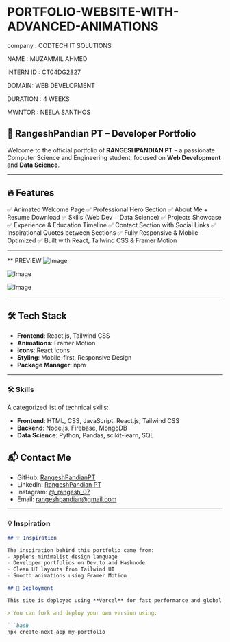 # PORTFOLIO-WEBSITE-WITH-ADVANCED-ANIMATIONS

company : CODTECH IT SOLUTIONS

NAME : MUZAMMIL AHMED 

INTERN ID : CT04DG2827

DOMAIN: WEB DEVELOPMENT 

DURATION : 4 WEEKS 

MWNTOR : NEELA SANTHOS 

## 📁 RangeshPandian PT – Developer Portfolio

Welcome to the official portfolio of **RANGESHPANDIAN PT** – a passionate Computer Science and Engineering student, focused on **Web Development** and **Data Science**.

---

## 🔥 Features

✅ Animated Welcome Page
✅ Professional Hero Section
✅ About Me + Resume Download
✅ Skills (Web Dev + Data Science)
✅ Projects Showcase
✅ Experience & Education Timeline
✅ Contact Section with Social Links
✅ Inspirational Quotes between Sections
✅ Fully Responsive & Mobile-Optimized
✅ Built with React, Tailwind CSS & Framer Motion

---

** PREVIEW 
![Image](https://github.com/user-attachments/assets/3c735756-ad43-4aa9-84e9-7fe3da83c42c)

![Image](https://github.com/user-attachments/assets/f9158c9d-f218-44e2-9a2c-267dad7a9897)

![Image](https://github.com/user-attachments/assets/fcbe84e0-8ecf-4886-925f-cbe6bdc267d1)

---

## 🛠 Tech Stack

* **Frontend**: React.js, Tailwind CSS
* **Animations**: Framer Motion
* **Icons**: React Icons
* **Styling**: Mobile-first, Responsive Design
* **Package Manager**: npm

---

### 🛠️ Skills
A categorized list of technical skills:
- **Frontend**: HTML, CSS, JavaScript, React.js, Tailwind CSS
- **Backend**: Node.js, Firebase, MongoDB
- **Data Science**: Python, Pandas, scikit-learn, SQL

## 📬 Contact Me

* GitHub: [RangeshPandianPT](https://github.com/RangeshPandianPT)
* LinkedIn: [RangeshPandian PT](https://www.linkedin.com/in/rangeshpandian-pt-428b04325)
* Instagram: [@\_rangesh\_07](https://www.instagram.com/_rangesh_07)
* Email: [rangeshpandian@gmail.com](mailto:rangeshpandian@gmail.com)

---

### 💡 Inspiration

```markdown
## 💡 Inspiration

The inspiration behind this portfolio came from:
- Apple's minimalist design language
- Developer portfolios on Dev.to and Hashnode
- Clean UI layouts from Tailwind UI
- Smooth animations using Framer Motion

## 🚀 Deployment

This site is deployed using **Vercel** for fast performance and global CDN support.

> You can fork and deploy your own version using:

```bash
npx create-next-app my-portfolio
